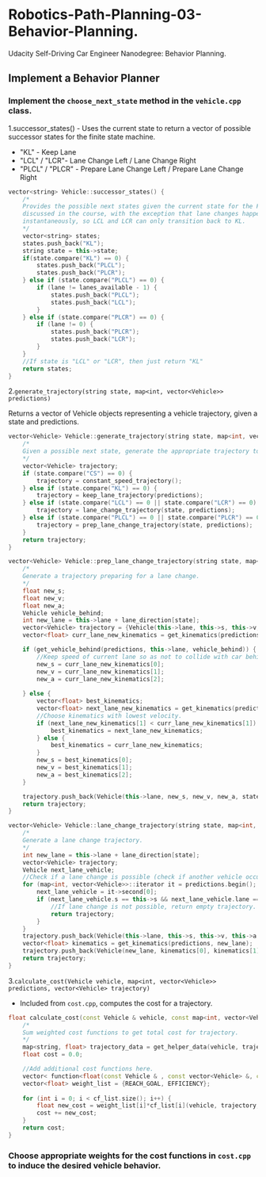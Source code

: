 # Robotics-Path-Planning-03-Behavior-Planning.
Udacity Self-Driving Car Engineer Nanodegree: Behavior Planning.

## Implement a Behavior Planner

### Implement the ``choose_next_state`` method in the ``vehicle.cpp`` class. 

1.successor_states() - Uses the current state to return a vector of possible successor states for the finite state machine.

- "KL" - Keep Lane
- "LCL" / "LCR"- Lane Change Left / Lane Change Right
- "PLCL" / "PLCR" - Prepare Lane Change Left / Prepare Lane Change Right

```cpp
vector<string> Vehicle::successor_states() {
    /*
    Provides the possible next states given the current state for the FSM 
    discussed in the course, with the exception that lane changes happen 
    instantaneously, so LCL and LCR can only transition back to KL.
    */
    vector<string> states;
    states.push_back("KL");
    string state = this->state;
    if(state.compare("KL") == 0) {
        states.push_back("PLCL");
        states.push_back("PLCR");
    } else if (state.compare("PLCL") == 0) {
        if (lane != lanes_available - 1) {
            states.push_back("PLCL");
            states.push_back("LCL");
        }
    } else if (state.compare("PLCR") == 0) {
        if (lane != 0) {
            states.push_back("PLCR");
            states.push_back("LCR");
        }
    }
    //If state is "LCL" or "LCR", then just return "KL"
    return states;
}
```

2.``generate_trajectory(string state, map<int, vector<Vehicle>> predictions)``

Returns a vector of Vehicle objects representing a vehicle trajectory, given a state and predictions. 

```cpp
vector<Vehicle> Vehicle::generate_trajectory(string state, map<int, vector<Vehicle>> predictions) {
    /*
    Given a possible next state, generate the appropriate trajectory to realize the next state.
    */
    vector<Vehicle> trajectory;
    if (state.compare("CS") == 0) {
        trajectory = constant_speed_trajectory();
    } else if (state.compare("KL") == 0) {
        trajectory = keep_lane_trajectory(predictions);
    } else if (state.compare("LCL") == 0 || state.compare("LCR") == 0) {
        trajectory = lane_change_trajectory(state, predictions);
    } else if (state.compare("PLCL") == 0 || state.compare("PLCR") == 0) {
        trajectory = prep_lane_change_trajectory(state, predictions);
    }
    return trajectory;
}
```

```cpp
vector<Vehicle> Vehicle::prep_lane_change_trajectory(string state, map<int, vector<Vehicle>> predictions) {
    /*
    Generate a trajectory preparing for a lane change.
    */
    float new_s;
    float new_v;
    float new_a;
    Vehicle vehicle_behind;
    int new_lane = this->lane + lane_direction[state];
    vector<Vehicle> trajectory = {Vehicle(this->lane, this->s, this->v, this->a, this->state)};
    vector<float> curr_lane_new_kinematics = get_kinematics(predictions, this->lane);

    if (get_vehicle_behind(predictions, this->lane, vehicle_behind)) {
        //Keep speed of current lane so as not to collide with car behind.
        new_s = curr_lane_new_kinematics[0];
        new_v = curr_lane_new_kinematics[1];
        new_a = curr_lane_new_kinematics[2];
        
    } else {
        vector<float> best_kinematics;
        vector<float> next_lane_new_kinematics = get_kinematics(predictions, new_lane);
        //Choose kinematics with lowest velocity.
        if (next_lane_new_kinematics[1] < curr_lane_new_kinematics[1]) {
            best_kinematics = next_lane_new_kinematics;
        } else {
            best_kinematics = curr_lane_new_kinematics;
        }
        new_s = best_kinematics[0];
        new_v = best_kinematics[1];
        new_a = best_kinematics[2];
    }

    trajectory.push_back(Vehicle(this->lane, new_s, new_v, new_a, state));
    return trajectory;
}
```
```cpp
vector<Vehicle> Vehicle::lane_change_trajectory(string state, map<int, vector<Vehicle>> predictions) {
    /*
    Generate a lane change trajectory.
    */
    int new_lane = this->lane + lane_direction[state];
    vector<Vehicle> trajectory;
    Vehicle next_lane_vehicle;
    //Check if a lane change is possible (check if another vehicle occupies that spot).
    for (map<int, vector<Vehicle>>::iterator it = predictions.begin(); it != predictions.end(); ++it) {
        next_lane_vehicle = it->second[0];
        if (next_lane_vehicle.s == this->s && next_lane_vehicle.lane == new_lane) {
            //If lane change is not possible, return empty trajectory.
            return trajectory;
        }
    }
    trajectory.push_back(Vehicle(this->lane, this->s, this->v, this->a, this->state));
    vector<float> kinematics = get_kinematics(predictions, new_lane);
    trajectory.push_back(Vehicle(new_lane, kinematics[0], kinematics[1], kinematics[2], state));
    return trajectory;
}
```

3.``calculate_cost(Vehicle vehicle, map<int, vector<Vehicle>> predictions, vector<Vehicle> trajectory)``

- Included from ``cost.cpp``, computes the cost for a trajectory.

```cpp
float calculate_cost(const Vehicle & vehicle, const map<int, vector<Vehicle>> & predictions, const vector<Vehicle> & trajectory) {
    /*
    Sum weighted cost functions to get total cost for trajectory.
    */
    map<string, float> trajectory_data = get_helper_data(vehicle, trajectory, predictions);
    float cost = 0.0;

    //Add additional cost functions here.
    vector< function<float(const Vehicle & , const vector<Vehicle> &, const map<int, vector<Vehicle>> &, map<string, float> &)>> cf_list = {goal_distance_cost, inefficiency_cost};
    vector<float> weight_list = {REACH_GOAL, EFFICIENCY};
    
    for (int i = 0; i < cf_list.size(); i++) {
        float new_cost = weight_list[i]*cf_list[i](vehicle, trajectory, predictions, trajectory_data);
        cost += new_cost;
    }
    return cost;
}
```
### Choose appropriate weights for the cost functions in ``cost.cpp`` to induce the desired vehicle behavior.
